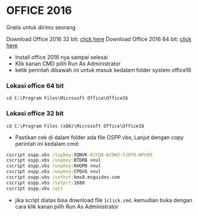 # OFFICE 2016 
Gratis untuk dirimu seorang


Download Office 2016 32 bit: [click here](https://officecdn.microsoft.com/db/492350F6-3A01-4F97-B9C0-C7C6DDF67D60/media/en-US/ProPlusRetail.img)
Download Office 2016 64 bit: [click here](https://officecdn.microsoft.com/db/492350F6-3A01-4F97-B9C0-C7C6DDF67D60/media/en-US/ProPlusRetail.img)

- Install office 2016 nya sampai selesai
- Klik kanan CMD pilih Run As Administrator
- ketik perintah dibawah ini untuk masuk kedalam folder system office16

### Lokasi office 64 bit
``
cd C:\Program Files\Microsoft Office\Office16
``

### Lokasi office 32 bit
``
cd C:\Program Files (x86)\Microsoft Office\Office16
``



- Pastikan cek di dalam folder ada file OSPP.vbs, Lanjut dengan copy perintah ini kedalam cmd:

```cmd
cscript ospp.vbs /inpkey:XQNVK-8JYDB-WJ9W3-YJ8YR-WFG99
cscript ospp.vbs /unpkey:BTDRB >nul
cscript ospp.vbs /unpkey:KHGM9 >nul
cscript ospp.vbs /unpkey:CPQVG >nul
cscript ospp.vbs /sethst:kms8.msguides.com
cscript ospp.vbs /setprt:1688
cscript ospp.vbs /act
```

- jika script diatas bisa download file `1click.cmd`. kemudian buka dengan cara klik kanan pilih Run As Administrator


